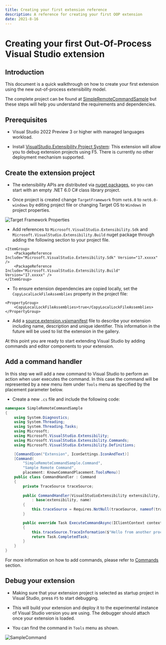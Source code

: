 ```yaml
---
title: Creating your first extension reference
description: A reference for creating your first OOP extension
date: 2021-8-16
---
```


# Creating your first Out-Of-Process Visual Studio extension

## Introduction
This document is a quick walkthrough on how to create your first extension using the new out-of-process extensibility model.

The complete project can be found at [SimpleRemoteCommandSample](https://github.com/microsoft/VSExtensibility/tree/main/New_Extensibility_Model/Samples/SimpleRemoteCommandSample) but these steps will help you understand the requirements and dependencies.

## Prerequisites

* Visual Studio 2022 Preview 3 or higher with managed languages workload.

* Install [VisualStudio.Extensibility Project System](https://marketplace.visualstudio.com/items?itemName=vsext.gladstone): This extension will allow you to debug extension projects using F5. There is currently no other deployment mechanism supported.

## Create the extension project

* The extensibility APIs are distributed via [nuget packages](https://www.nuget.org/packages/Microsoft.VisualStudio.Extensibility.Sdk), so you can start with an empty .NET 6.0 C# class library project.

* Once project is created change `TargetFramework` from `net6.0` to `net6.0-windows` by editing project file or changing Target OS to `Windows` in project properties.

![Target Framework Properties](target-framework-properties.png "Target Framework Properties")

* Add references to `Microsoft.VisualStudio.Extensibility.Sdk` and `Microsoft.VisualStudio.Extensibility.Build` nuget package through adding the following section to your project file.

```
<ItemGroup>
	<PackageReference Include="Microsoft.VisualStudio.Extensibility.Sdk" Version="17.xxxxx" />
	<PackageReference Include="Microsoft.VisualStudio.Extensibility.Build" Version="17.xxxxx" />
</ItemGroup>
```

* To ensure extension dependencies are copied locally, set the `CopyLocalLockFileAssemblies` property in the project file:
```
<PropertyGroup>
	<CopyLocalLockFileAssemblies>true</CopyLocalLockFileAssemblies>
</PropertyGroup>
```

* Add a [source.extension.vsixmanifest](https://github.com/microsoft/VSExtensibility/tree/main/New_Extensibility_Model/Samples/SimpleRemoteCommandSample/source.extension.vsixmanifest) file to describe your extension including name, description and unique identifier. This information in the future will be used to list the extension in the gallery.

At this point you are ready to start extending Visual Studio by adding commands and editor components to your extension.

## Add a command handler
In this step we will add a new command to Visual Studio to perform an action when user executes the command. In this case the command will be represented by a new menu item under `Tools` menu as specified by the placement parameter below.

* Create a new `.cs` file and include the following code:

```csharp
namespace SimpleRemoteCommandSample
{
	using System.Diagnostics;
	using System.Threading;
	using System.Threading.Tasks;
	using Microsoft;
	using Microsoft.VisualStudio.Extensibility;
	using Microsoft.VisualStudio.Extensibility.Commands;
	using Microsoft.VisualStudio.Extensibility.Definitions;

	[CommandIcon("Extension", IconSettings.IconAndText)]
	[Command(
        "SimpleRemoteCommandSample.Command", 
        "Sample Remote Command", 
        placement: KnownCommandPlacement.ToolsMenu)]
	public class CommandHandler : Command
	{
		private TraceSource traceSource;
		
		public CommandHandler(VisualStudioExtensibility extensibility, TraceSource traceSource, string name)
			: base(extensibility, name)
		{
			this.traceSource = Requires.NotNull(traceSource, nameof(traceSource));
		}

		public override Task ExecuteCommandAsync(IClientContext context, CancellationToken cancellationToken)
		{
			this.traceSource.TraceInformation($"Hello from another process!");
			return Task.CompletedTask;
		}
	}
}
```

For more information on how to add commands, please refer to [Commands](../extension-guides/command/command.md) section.

## Debug your extension

* Making sure that your extension project is selected as startup project in Visual Studio, press `F5` to start debugging.

* This will build your extension and deploy it to the experimental instance of Visual Studio version you are using. The debugger should attach once your extension is loaded.

* You can find the command in `Tools` menu as shown.

![SampleCommand](extension-command.png "Sample command")
